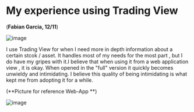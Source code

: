 # My experience using Trading View
(**Fabian Garcia, 12/11**)


![image](https://user-images.githubusercontent.com/68124971/206932444-adf979f1-276d-48e2-8352-07992090bcdc.png)

I use Trading View for when I need more in depth information about a certain stcok / asset. It handles most of my needs for the most part , but I do have my gripes with it.I believe that when using it from a web application view , it is okay. When opened in the "full" version it quickly becomes unwieldy and intimidating. I believe this quality of being intimidating is what kept me from adopting it for a while.

(**Picture for reference Web-App **)

![image](https://user-images.githubusercontent.com/68124971/206933996-e3a0eeea-6702-4c0f-b686-04c397754138.png)

